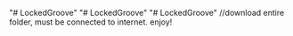 "# LockedGroove" 
"# LockedGroove" 
"# LockedGroove" 
 //download entire folder, must be connected to internet. enjoy!
